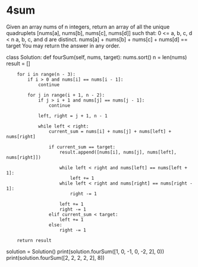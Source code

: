 # 4sum
Given an array nums of n integers, return an array of all the unique quadruplets [nums[a], nums[b], nums[c], nums[d]] such that:  0 &lt;= a, b, c, d &lt; n a, b, c, and d are distinct. nums[a] + nums[b] + nums[c] + nums[d] == target You may return the answer in any order.

class Solution:
    def fourSum(self, nums, target):
        nums.sort()
        n = len(nums)
        result = []

        for i in range(n - 3):
            if i > 0 and nums[i] == nums[i - 1]:
                continue

            for j in range(i + 1, n - 2):
                if j > i + 1 and nums[j] == nums[j - 1]:
                    continue

                left, right = j + 1, n - 1

                while left < right:
                    current_sum = nums[i] + nums[j] + nums[left] + nums[right]

                    if current_sum == target:
                        result.append([nums[i], nums[j], nums[left], nums[right]])

                        while left < right and nums[left] == nums[left + 1]:
                            left += 1
                        while left < right and nums[right] == nums[right - 1]:
                            right -= 1

                        left += 1
                        right -= 1
                    elif current_sum < target:
                        left += 1
                    else:
                        right -= 1

        return result


solution = Solution()
print(solution.fourSum([1, 0, -1, 0, -2, 2], 0))
print(solution.fourSum([2, 2, 2, 2, 2], 8))

